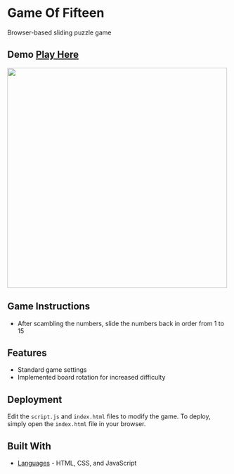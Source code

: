 # Game Of Fifteen

Browser-based sliding puzzle game

## Demo <a href="https://blakley.github.io/Game-Of-Fifteen/"><strong>Play Here</strong></a>
<p align="">
  <img src="https://media.giphy.com/media/oJuosHO073SCs9EgRK/giphy.gif" width=500>
</p>

## Game Instructions
* After scambling the numbers, slide the numbers back in order from 1 to 15 

## Features

* Standard game settings
* Implemented board rotation for increased difficulty

## Deployment

Edit the `script.js` and `index.html` files to modify the game.
To deploy, simply open the `index.html` file in your browser.


## Built With

  - [Languages](https://www.w3schools.com/html/html_scripts.asp) - HTML, CSS, and JavaScript


